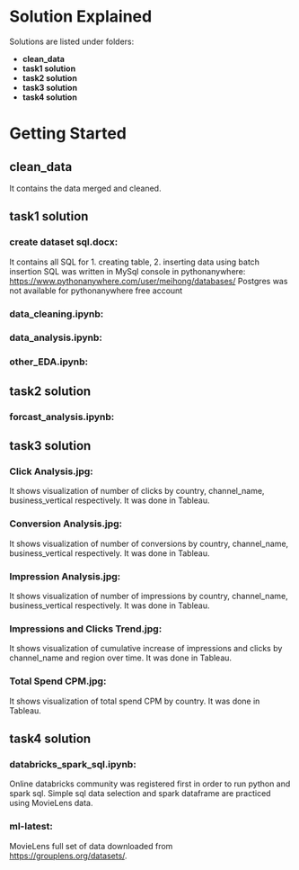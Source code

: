 # Solution Explained

Solutions are listed under folders:

* **clean_data**
* **task1 solution**
* **task2 solution**
* **task3 solution**
* **task4 solution**

# Getting Started

## clean_data

It contains the data merged and cleaned.

## task1 solution

### create dataset sql.docx: 
It contains all SQL for 1. creating table, 2. inserting data using batch insertion 
SQL was written in MySql console in pythonanywhere: https://www.pythonanywhere.com/user/meihong/databases/
Postgres was not available for pythonanywhere free account
### data_cleaning.ipynb:
### data_analysis.ipynb:
### other_EDA.ipynb:

## task2 solution

### forcast_analysis.ipynb:

## task3 solution

### Click Analysis.jpg:

It shows visualization of number of clicks by country, channel_name, business_vertical respectively. It was done in Tableau.

### Conversion Analysis.jpg:

It shows visualization of number of conversions by country, channel_name, business_vertical respectively. It was done in Tableau.

### Impression Analysis.jpg:

It shows visualization of number of impressions by country, channel_name, business_vertical respectively. It was done in Tableau.

### Impressions and Clicks Trend.jpg:

It shows visualization of cumulative increase of impressions and clicks by channel_name and region over time. It was done in Tableau.

### Total Spend CPM.jpg:

It shows visualization of total spend CPM by country. It was done in Tableau.

## task4 solution

### databricks_spark_sql.ipynb:

Online databricks community was registered first in order to run python and spark sql.
Simple sql data selection and spark dataframe are practiced using MovieLens data.

### ml-latest:

MovieLens full set of data downloaded from https://grouplens.org/datasets/. 
